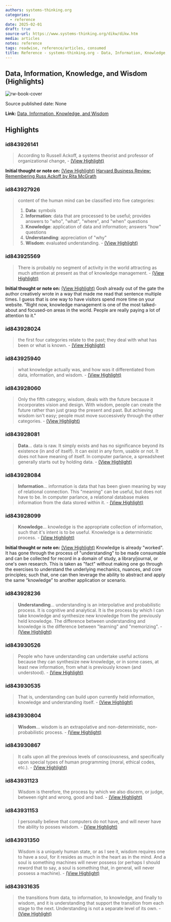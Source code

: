 ```yaml
---
authors: systems-thinking.org
categories:
  - reference
date: 2025-02-01
draft: true
source-url: https://www.systems-thinking.org/dikw/dikw.htm
media: articles
notes: reference
tags: readwise, reference/articles, consumed
title: Reference - systems-thinking.org - Data, Information, Knowledge, and Wisdom
---
```


## Data, Information, Knowledge, and Wisdom (Highlights)

![rw-book-cover](https://readwise-assets.s3.amazonaws.com/static/images/article3.5c705a01b476.png)

Source published date: None

**Link:** [Data, Information, Knowledge, and Wisdom](https://www.systems-thinking.org/dikw/dikw.htm)

## Highlights

### id843926141

> According to Russell Ackoff, a systems theorist and professor of organizational change,
> \- [(View Highlight)](https://read.readwise.io/read/01jjgmffe1yy45kgp97szd6819)

**Initial thought or note on:** [(View Highlight)](https://read.readwise.io/read/01jjgmffe1yy45kgp97szd6819)
[Harvard Business Review: Remembering Russ Ackoff by Rita McGrath](https://hbr.org/2009/11/russ-ackoffs-passing-the-end-o)

### id843927926

> content of the human mind can be classified into five categories:
>
> 1. **Data**: symbols
> 2. **Information**: data that are processed to be useful; provides answers to "who", "what", "where", and "when" questions
> 3. **Knowledge**: application of data and information; answers "how" questions
> 4. **Understanding**: appreciation of "why"
> 5. **Wisdom**: evaluated understanding.
>    \- [(View Highlight)](https://read.readwise.io/read/01jjgnb14nygx8a7j6bdrbmf06)

### id843925569

> There is probably no segment of activity in the world attracting as much attention at present as that of knowledge management.
> \- [(View Highlight)](https://read.readwise.io/read/01jjgm5sfma3kqbqjcb9c3tbes)

**Initial thought or note on:** [(View Highlight)](https://read.readwise.io/read/01jjgm5sfma3kqbqjcb9c3tbes)
Gosh already out of the gate the author creatively wrote in a way that made me read that sentence multiple times. I guess that is one way to have visitors spend more time on your website.
"Right now, knowledge management is one of the most talked-about and focused-on areas in the world. People are really paying a lot of attention to it."

### id843928024

> the first four categories relate to the past; they deal with what has been or what is known.
> \- [(View Highlight)](https://read.readwise.io/read/01jjgnd8j58qxz2wgemp20xe5x)

### id843925940

> what knowledge actually was, and how was it differentiated from data, information, and wisdom.
> \- [(View Highlight)](https://read.readwise.io/read/01jjgmdq198sg7gevjq9hn858w)

### id843928060

> Only the fifth category, wisdom, deals with the future because it incorporates vision and design. With wisdom, people can create the future rather than just grasp the present and past. But achieving wisdom isn't easy; people must move successively through the other categories.
> \- [(View Highlight)](https://read.readwise.io/read/01jjgndwds6znqjm7v4yqvnp5z)

### id843928081

> **Data**... data is raw. It simply exists and has no significance beyond its existence (in and of itself). It can exist in any form, usable or not. It does not have meaning of itself. In computer parlance, a spreadsheet generally starts out by holding data.
> \- [(View Highlight)](https://read.readwise.io/read/01jjgne940j4hv2njpwg3m0key)

### id843928084

> **Information**... information is data that has been given meaning by way of relational connection. This "meaning" can be useful, but does not have to be. In computer parlance, a relational database makes information from the data stored within it.
> \- [(View Highlight)](https://read.readwise.io/read/01jjgneegf319vxqmr37d7axq2)

### id843928099

> **Knowledge**... knowledge is the appropriate collection of information, such that it's intent is to be useful. Knowledge is a deterministic process.
> \- [(View Highlight)](https://read.readwise.io/read/01jjgnf1ehx3jt4tb6skn9dbq1)

**Initial thought or note on:** [(View Highlight)](https://read.readwise.io/read/01jjgnf1ehx3jt4tb6skn9dbq1)
Knowledge is already "worked". It has gone through the process of "understanding" to be made consumable and can be collected for record in a domain of study, a library/journal, or one's own research.
This is taken as "fact" without making one go through the exercises to understand the underlying mechanics, nuances, and core principles; such that, one can then leverage the ability to abstract and apply the same “knowledge” to another application or scenario.

### id843928236

> **Understanding**... understanding is an interpolative and probabilistic process. It is cognitive and analytical. It is the process by which I can take knowledge and synthesize new knowledge from the previously held knowledge. The difference between understanding and knowledge is the difference between "learning" and "memorizing".
> \- [(View Highlight)](https://read.readwise.io/read/01jjgnj0raqt1kngb56r6vskj9)

### id843930526

> People who have understanding can undertake useful actions because they can synthesize new knowledge, or in some cases, at least new information, from what is previously known (and understood).
> \- [(View Highlight)](https://read.readwise.io/read/01jjgpbqqhw2j83f5hryrthtfp)

### id843930535

> That is, understanding can build upon currently held information, knowledge and understanding itself.
> \- [(View Highlight)](https://read.readwise.io/read/01jjgpc12ag0vdzbmv51jxx9j9)

### id843930804

> **Wisdom**... wisdom is an extrapolative and non-deterministic, non-probabilistic process.
> \- [(View Highlight)](https://read.readwise.io/read/01jjgpepekvg2g9k6y0k25drfr)

### id843930867

> It calls upon all the previous levels of consciousness, and specifically upon special types of human programming (moral, ethical codes, etc.).
> \- [(View Highlight)](https://read.readwise.io/read/01jjgpfxafha1apd9sdmase4y2)

### id843931123

> Wisdom is therefore, the process by which we also discern, or judge, between right and wrong, good and bad.
> \- [(View Highlight)](https://read.readwise.io/read/01jjgpkv6ecqvqxracjhamvmsw)

### id843931153

> I personally believe that computers do not have, and will never have the ability to posses wisdom.
> \- [(View Highlight)](https://read.readwise.io/read/01jjgpm2yxg56he0wn40f44k6v)

### id843931350

> Wisdom is a uniquely human state, or as I see it, wisdom requires one to have a soul, for it resides as much in the heart as in the mind. And a soul is something machines will never possess (or perhaps I should reword that to say, a soul is something that, in general, will never possess a machine).
> \- [(View Highlight)](https://read.readwise.io/read/01jjgppbgvh3hz03k09wycv0vn)

### id843931635

> the transitions from data, to information, to knowledge, and finally to wisdom, and it is understanding that support the transition from each stage to the next. Understanding is not a separate level of its own.
> \- [(View Highlight)](https://read.readwise.io/read/01jjgprjgtz6r3zhxacbxahpdv)
